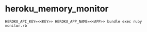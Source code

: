 heroku_memory_monitor
=====================

    HEROKU_API_KEY=<<KEY>> HEROKU_APP_NAME=<<APP>> bundle exec ruby monitor.rb
